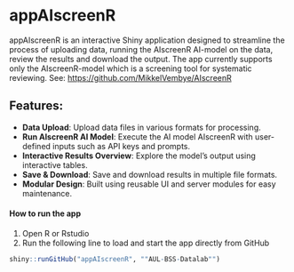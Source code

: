 # appAIscreenR
appAIscreenR is an interactive Shiny application designed to streamline the process of uploading data, 
running the AIscreenR AI-model on the data, review the results and download the output. The app currently supports 
only the AIscreenR-model which is a screening tool for systematic reviewing. See: https://github.com/MikkelVembye/AIscreenR


## Features:
- **Data Upload**: Upload data files in various formats for processing.
- **Run AIscreenR AI Model**: Execute the AI model AIscreenR with user-defined inputs such as API keys and prompts.
- **Interactive Results Overview**: Explore the model’s output using interactive tables.
- **Save & Download**: Save and download results in multiple file formats.
- **Modular Design**: Built using reusable UI and server modules for easy maintenance.


#### How to run the app
1. Open R or Rstudio
3. Run the following line to load and start the app directly from GitHub

```r
shiny::runGitHub("appAIscreenR", ""AUL-BSS-Datalab"")
```